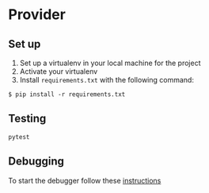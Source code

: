 # Provider

## Set up

1. Set up a virtualenv in your local machine for the project
2. Activate your virtualenv
3. Install `requirements.txt` with the following command:
```
$ pip install -r requirements.txt
```

## Testing
```
pytest
```

## Debugging

To start the debugger follow these [instructions](https://fastapi.tiangolo.com/tutorial/debugging/#run-your-code-with-your-debugger)